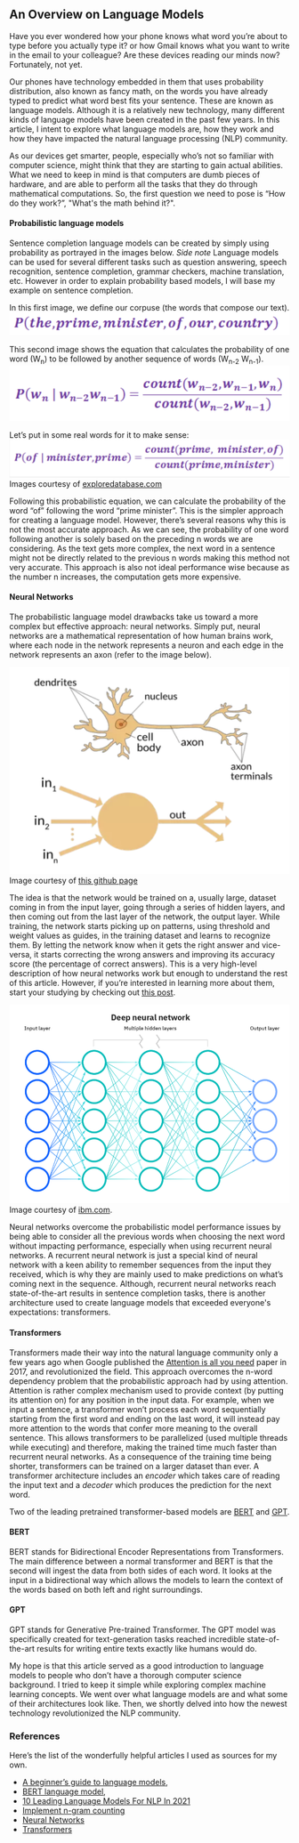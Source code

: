 ## An Overview on Language Models

Have you ever wondered how your phone knows what word you’re about to type before you actually type it? or how Gmail knows what you want to write in the email to your colleague? Are these devices reading our minds now? Fortunately, not yet. 

Our phones have technology embedded in them that uses probability distribution, also known as fancy math, on the words you have already typed to predict what word best fits your sentence. These are known as language models. Although it is a relatively new technology, many different kinds of language models have been created in the past few years. In this article, I intent to explore what language models are, how they work and how they have impacted the natural language processing (NLP) community.

As our devices get smarter, people, especially who’s not so familiar with computer science, might think that they are starting to gain actual abilities. What we need to keep in mind is that computers are dumb pieces of hardware, and are able to perform all the tasks that they do through mathematical computations. So, the first question we need to pose is “How do they work?”, "What's the math behind it?".
 
#### Probabilistic language models

Sentence completion language models can be created by simply using probability as portrayed in the images below. 
*Side note* Language models can be used for several different tasks such as question answering, speech recognition, sentence completion, grammar checkers, machine translation, etc. However in order to explain probability based models, I will base my example on sentence completion. 

In this first image, we define our corpuse (the words that compose our text).
![here](corpus.png)

This second image shows the equation that calculates the probability of one word (W<sub>n</sub>) to be followed by another sequence of words (W<sub>n-2</sub> W<sub>n-1</sub>).
![](prob-eq.png)
 
Let’s put in some real words for it to make sense:
![](prob-example.png)
Images courtesy of [exploredatabase.com](https://www.exploredatabase.com/2020/04/bigram-trigram-and-ngram-language-model-in-nlp.html)

Following this probabilistic equation, we can calculate the probability of the word “of” following the word “prime minister”. This is the simpler approach for creating a language model. However, there’s several reasons why this is not the most accurate approach. As we can see, the probability of one word following another is solely based on the preceding n words we are considering. As the text gets more complex, the next word in a sentence might not be directly related to the previous n words making this method not very accurate. This approach is also not ideal performance wise because as the number n increases, the computation gets more expensive. 


#### Neural Networks
The probabilistic language model drawbacks take us toward a more complex but effective approach: neural networks. Simply put, neural networks are a mathematical representation of how human brains work, where each node in the network represents a neuron and each edge in the network represents an axon (refer to the image below). 

![](axon.png)
Image courtesy of [this github page](https://github.com/fastai/fastbook/blob/master/01_intro.ipynb)

The idea is that the network would be trained on a, usually large, dataset coming in from the input layer, going through a series of hidden layers, and then coming out from the last layer of the network, the output layer. While training, the network starts picking up on patterns, using threshold and weight values as guides, in the training dataset and learns to recognize them. By letting the network know when it gets the right answer and vice-versa, it starts correcting the wrong answers and improving its accuracy score (the percentage of correct answers). 
This is a very high-level description of how neural networks work but enough to understand the rest of this article. However, if you’re interested in learning more about them, start your studying by checking out [this post](https://www.ibm.com/cloud/learn/neural-networks).

![](nn.png)
Image courtesy of [ibm.com](https://www.ibm.com/cloud/learn/neural-networks).

Neural networks overcome the probabilistic model performance issues by being able to consider all the previous words when choosing the next word without impacting performance, especially when using recurrent neural networks. A recurrent neural network is just a special kind of neural network with a keen ability to remember sequences from the input they received, which is why they are mainly used to make predictions on what’s coming next in the sequence.
Although, recurrent neural networks reach state-of-the-art results in sentence completion tasks, there is another architecture used to create language models that exceeded everyone's expectations: transformers. 

#### Transformers 

Transformers made their way into the natural language community only a few years ago when Google published the [Attention is all you need](https://arxiv.org/abs/1706.03762) paper in 2017, and revolutionized the field. This approach overcomes the n-word dependency problem that the probabilistic approach had by using attention. Attention is rather complex mechanism used to provide context (by putting its attention on) for any position in the input data. For example, when we input a sentence, a transformer won’t process each word sequentially starting from the first word and ending on the last word, it will instead pay more attention to the words that confer more meaning to the overall sentence. This allows transformers to be parallelized (used multiple threads while executing) and therefore, making the trained time much faster than recurrent neural networks. As a consequence of the training time being shorter, transformers can be trained on a larger dataset than ever. A transformer architecture includes an _encoder_ which takes care of reading the input text and a _decoder_ which produces the prediction for the next word. 

Two of the leading pretrained transformer-based models are [BERT]( https://arxiv.org/abs/1810.04805) and [GPT]( https://arxiv.org/abs/2005.14165). 

#### BERT
BERT stands for Bidirectional Encoder Representations from Transformers. The main difference between a normal transformer and BERT is that the second will ingest the data from both sides of each word. It looks at the input in a bidirectional way which allows the models to learn the context of the words based on both left and right surroundings. 

#### GPT
GPT stands for Generative Pre-trained Transformer. The GPT model was specifically created for text-generation tasks reached incredible state-of-the-art results for writing entire texts exactly like humans would do. 


My hope is that this article served as a good introduction to language models to people who don’t have a thorough computer science background. I tried to keep it simple while exploring complex machine learning concepts. We went over what language models are and what some of their architectures look like. Then, we shortly delved into how the newest technology revolutionized the NLP community. 



### References 

Here’s the list of the wonderfully helpful articles I used as sources for my own. 
- [A beginner’s guide to language models](https://towardsdatascience.com/the-beginners-guide-to-language-models-aa47165b57f9),
- [BERT language model](https://www.techtarget.com/searchenterpriseai/definition/BERT-language-model),
- [10 Leading Language Models For NLP In 2021](https://www.topbots.com/leading-nlp-language-models-2020/)
- [Implement n-gram counting](https://www.ee.columbia.edu/~stanchen/e6884/labs/lab3/x43.html)
- [Neural Networks](https://www.ibm.com/cloud/learn/neural-networks)
- [Transformers](https://towardsdatascience.com/transformers-89034557de14)
